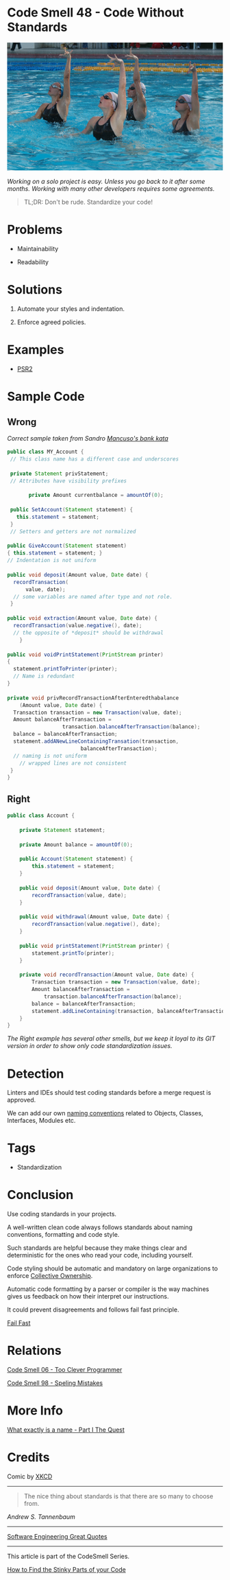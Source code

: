# Code Smell 48 - Code Without Standards

![Code Smell 48 - Code Without Standards](Code%20Smell%2048%20-%20Code%20Without%20Standards.jpg)

*Working on a solo project is easy. Unless you go back to it after some months. Working with many other developers requires some agreements.*

> TL;DR: Don't be rude. Standardize your code!

# Problems

- Maintainability

- Readability

# Solutions

1. Automate your styles and indentation.

2. Enforce agreed policies.

# Examples

- [PSR2](https://www.php-fig.org/psr/psr-2/)

# Sample Code

## Wrong

*Correct sample taken from Sandro [Mancuso's bank kata](https://github.com/sandromancuso/Bank-kata/blob/master/src/main/java/org/craftedsw/domain/Account.java)*

<!-- [Gist Url](https://gist.github.com/mcsee/ef87aec745f654878ce71c844f786f17) -->

```java
public class MY_Account {
 // This class name has a different case and underscores

 private Statement privStatement; 
 // Attributes have visibility prefixes
	
	   private Amount currentbalance = amountOf(0);

 public SetAccount(Statement statement) {
   this.statement = statement;
 }
 // Setters and getters are not normalized
	
public GiveAccount(Statement statement) 
{ this.statement = statement; }
// Indentation is not uniform

public void deposit(Amount value, Date date) {
  recordTransaction(
	  value, date);
  // some variables are named after type and not role.
 } 

public void extraction(Amount value, Date date) {
  recordTransaction(value.negative(), date);
  // the opposite of *deposit* should be withdrawal
	}

public void voidPrintStatement(PrintStream printer) 
{
  statement.printToPrinter(printer);
  // Name is redundant
}

private void privRecordTransactionAfterEnteredthabalance
	(Amount value, Date date) {
  Transaction transaction = new Transaction(value, date);
  Amount balanceAfterTransaction = 
	              transaction.balanceAfterTransaction(balance);
  balance = balanceAfterTransaction;
  statement.addANewLineContainingTransation(transaction, 
					    balanceAfterTransaction);
  // naming is not uniform
  	// wrapped lines are not consistent	
 }	
}
```

## Right

<!-- [Gist Url](https://gist.github.com/mcsee/55ade1bd7d835ef3804e86b55ec3abaa) -->

```java
public class Account {

	private Statement statement;
	
	private Amount balance = amountOf(0);

	public Account(Statement statement) {
		this.statement = statement;
	}

	public void deposit(Amount value, Date date) {
		recordTransaction(value, date);
	} 

	public void withdrawal(Amount value, Date date) {
		recordTransaction(value.negative(), date);
	}

	public void printStatement(PrintStream printer) {
		statement.printTo(printer);
	}

	private void recordTransaction(Amount value, Date date) {
		Transaction transaction = new Transaction(value, date);
		Amount balanceAfterTransaction = 
			transaction.balanceAfterTransaction(balance);
		balance = balanceAfterTransaction;
		statement.addLineContaining(transaction, balanceAfterTransaction);
	}	
}
```

*The Right example has several other smells, but we keep it loyal to its GIT version in order to show only code standardization issues.*

# Detection

Linters and IDEs should test coding standards before a merge request is approved.

We can add our own [naming conventions](https://github.com/mcsee/Software-Design-Articles/tree/main/Articles/Theory/What%20exactly%20is%20a%20name%20-%20Part%20I%20The%20Quest/readme.md) related to Objects, Classes, Interfaces, Modules etc.

# Tags

- Standardization

# Conclusion

Use coding standards in your projects.

A well-written clean code always follows standards about naming conventions, formatting and code style.

Such standards are helpful because they make things clear and deterministic for the ones who read your code, including yourself.

Code styling should be automatic and mandatory on large organizations to enforce [Collective Ownership](https://wiki.c2.com/?CollectiveCodeOwnership).

Automatic code formatting by a parser or compiler is the way machines gives us feedback on how their interpret our instructions.

It could prevent disagreements and follows fail fast principle.

[Fail Fast](https://github.com/mcsee/Software-Design-Articles/tree/main/Articles/Theory/Fail%20Fast/readme.md)

# Relations

[Code Smell 06 - Too Clever Programmer](https://github.com/mcsee/Software-Design-Articles/tree/main/Articles/Code%20Smells/Code%20Smell%2006%20-%20Too%20Clever%20Programmer/readme.md)

[Code Smell 98 - Speling Mistakes](https://github.com/mcsee/Software-Design-Articles/tree/main/Articles/Code%20Smells/Code%20Smell%2098%20-%20Speling%20Mistakes/readme.md)

# More Info

[What exactly is a name - Part I The Quest](https://github.com/mcsee/Software-Design-Articles/tree/main/Articles/Theory/What%20exactly%20is%20a%20name%20-%20Part%20I%20The%20Quest/readme.md)

# Credits

Comic by [XKCD](https://xkcd.com/927/)

* * *

> The nice thing about standards is that there are so many to choose from. 

_Andrew S. Tannenbaum_
 
* * *
 
[Software Engineering Great Quotes](https://github.com/mcsee/Software-Design-Articles/tree/main/Articles/Quotes/Software%20Engineering%20Great%20Quotes/readme.md)

* * *

This article is part of the CodeSmell Series.

[How to Find the Stinky Parts of your Code](https://github.com/mcsee/Software-Design-Articles/tree/main/Articles/Code%20Smells/How%20to%20Find%20the%20Stinky%20parts%20of%20your%20Code/readme.md)
